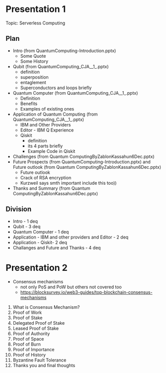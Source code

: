 # Presentation 1
Topic: Serverless Computing
## Plan
- Intro (from QuantumComputing-Introduction.pptx)
	- Some Quote 
	- Some History
- Qubit (from QuantumComputing_CJA__1_.pptx)
	- definition
	- superposition
	- entaglement
	- Superconductors and loops briefly
- Quantum Computer (from QuantumComputing_CJA__1_.pptx)
	- Definition
	- Benefits
	- Examples of existing ones
- Application of Quantum Computing (from QuantumComputing_CJA__1_.pptx)
	- IBM and Other Providers
	- Editor - IBM Q Experience
	- Qiskit
		- definition 
		- its 4 parts briefly
		- Example Code in Qiskit
- Challenges (from Quantum ComputingByZablonKassahun6Dec.pptx)
- Future Prospects (from QuantumComputing-Introduction.pptx) and Future outlook (from Quantum ComputingByZablonKassahun6Dec.pptx)
	- Future outlook
	- Crack of RSA encryption
	- Kurzweil says smth important include this too))
- Thanks and Summary (from Quantum ComputingByZablonKassahun6Dec.pptx)
## Division
- Intro - 1 deq
- Qubit - 3 deq
- Quantum Computer - 1 deq
- Application - IBM and other providers and Editor - 2 deq
- Application - Qiskit- 2 deq
- Challanges and Future and Thanks - 4 deq 

# Presentation 2
- Consensus mechanisms
	- not only PoS and PoW but others not covered too
	- https://blocksurvey.io/web3-guides/top-blockchain-consensus-mechanisms

1. What is Consensus Mechanism?
2. Proof of Work
3. Proof of Stake
4. Delegated Proof of Stake
5. Leased Proof of Stake
6. Proof of Authority
7. Proof of Space
8. Proof of Burn
9. Proof of Importance
10. Proof of History
11. Byzantine Fault Tolerance
12. Thanks you and final thoughts